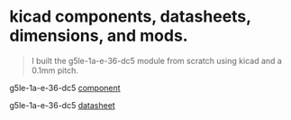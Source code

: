 # kicad components, datasheets, dimensions, and mods.

> I built the g5le-1a-e-36-dc5 module from scratch using kicad and a 0.1mm pitch.

g5le-1a-e-36-dc5 [component](https://www.newark.com/omron-electronic-components/g5le-1a-e-36-dc5/power-pcb-relay/dp/88M4311)

g5le-1a-e-36-dc5 [datasheet](https://media.digikey.com/pdf/Data%20Sheets/Omron%20PDFs/G5LE-E_G.pdf)
